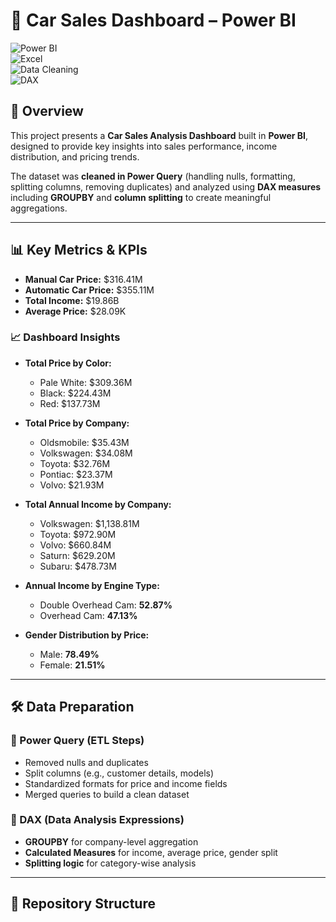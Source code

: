 

# 🚗 Car Sales Dashboard – Power BI  

![Power BI](https://img.shields.io/badge/Power%20BI-Dashboard-yellow.svg)  
![Excel](https://img.shields.io/badge/Excel-Data%20Storage-success.svg)  
![Data Cleaning](https://img.shields.io/badge/Data%20Cleaning-Power%20Query-blue.svg)  
![DAX](https://img.shields.io/badge/DAX-Analysis-orange.svg)  

## 📌 Overview  
This project presents a **Car Sales Analysis Dashboard** built in **Power BI**, designed to provide key insights into sales performance, income distribution, and pricing trends.  

The dataset was **cleaned in Power Query** (handling nulls, formatting, splitting columns, removing duplicates) and analyzed using **DAX measures** including **GROUPBY** and **column splitting** to create meaningful aggregations.  

---

## 📊 Key Metrics & KPIs  

- **Manual Car Price:** $316.41M  
- **Automatic Car Price:** $355.11M  
- **Total Income:** $19.86B  
- **Average Price:** $28.09K  

### 📈 Dashboard Insights  
- **Total Price by Color:**  
  - Pale White: $309.36M  
  - Black: $224.43M  
  - Red: $137.73M  

- **Total Price by Company:**  
  - Oldsmobile: $35.43M  
  - Volkswagen: $34.08M  
  - Toyota: $32.76M  
  - Pontiac: $23.37M  
  - Volvo: $21.93M  

- **Total Annual Income by Company:**  
  - Volkswagen: $1,138.81M  
  - Toyota: $972.90M  
  - Volvo: $660.84M  
  - Saturn: $629.20M  
  - Subaru: $478.73M  

- **Annual Income by Engine Type:**  
  - Double Overhead Cam: **52.87%**  
  - Overhead Cam: **47.13%**  

- **Gender Distribution by Price:**  
  - Male: **78.49%**  
  - Female: **21.51%**  

---

## 🛠️ Data Preparation  
### 🔹 Power Query (ETL Steps)  
- Removed nulls and duplicates  
- Split columns (e.g., customer details, models)  
- Standardized formats for price and income fields  
- Merged queries to build a clean dataset  

### 🔹 DAX (Data Analysis Expressions)  
- **GROUPBY** for company-level aggregation  
- **Calculated Measures** for income, average price, gender split  
- **Splitting logic** for category-wise analysis  

---

## 📂 Repository Structure  
